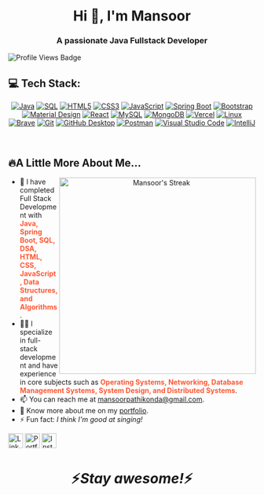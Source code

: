 <body>
  <h1 align="center">Hi 👋, I'm Mansoor</h1>
  <h3 align="center">A passionate <span>Java Fullstack Developer</span></h3>
    <div align="left">  
      <img src="https://komarev.com/ghpvc/?username=Mansoor-P&style=for-the-badge" alt="Profile Views Badge" >  
    </div>
 
  <h2 align="left">💻 Tech Stack:</h2>

  <p align="center">
    <a href="https://github.com/search?q=user%3AMansoor-P+language%3Ajava"><img alt="Java" src="https://custom-icon-badges.demolab.com/badge/Java-007396.svg?logo=java&logoColor=white"></a>
    <a href="https://github.com/search?q=user%3AMansoor-P+language%3Asql"><img alt="SQL" src="https://custom-icon-badges.demolab.com/badge/SQL-025E8C.svg?logo=database&logoColor=white"></a>
    <a href="https://github.com/search?q=user%3AMansoor-P+language%3Ahtml5"><img alt="HTML5" src="https://custom-icon-badges.demolab.com/badge/HTML5-orange.svg?logo=html5&logoColor=white"></a>
    <a href="https://github.com/search?q=user%3AMansoor-P+language%3Acss3"><img alt="CSS3" src="https://custom-icon-badges.demolab.com/badge/CSS3-blue.svg?logo=css3&logoColor=white"></a>
    <a href="https://github.com/search?q=user%3AMansoor-P+language%3Ajavascript"><img alt="JavaScript" src="https://custom-icon-badges.demolab.com/badge/JavaScript-yellow.svg?    logo=javascript&logoColor=white"></a>
    <a href="#"><img alt="Spring Boot" src="https://img.shields.io/badge/Spring%20Boot-6DB33F.svg?logo=spring-boot&logoColor=white"></a>
    <a href="#"><img alt="Bootstrap" src="https://img.shields.io/badge/Bootstrap-7952B3.svg?logo=bootstrap&logoColor=white"></a>
    <a href="#"><img alt="Material Design" src="https://img.shields.io/badge/Material%20Design-0081CB.svg?logo=material-design&logoColor=white"></a>
    <a href="#"><img alt="React" src="https://img.shields.io/badge/React-20232a.svg?logo=react&logoColor=%2361DAFB"></a>
    <a href="https://github.com/search?q=user%3AMansoor-P+language%3Amysql"><img alt="MySQL" src="https://img.shields.io/badge/MySQL-000000.svg?logo=mysql&logoColor=white"></a>
    <a href="https://github.com/search?q=user%3AMansoor-P+language%3Amongodb"><img alt="MongoDB" src="https://img.shields.io/badge/MongoDB-47A248.svg?logo=mongodb&logoColor=white"></a>
    <a href="#"><img alt="Vercel" src="https://img.shields.io/badge/Vercel-000000.svg?logo=vercel&logoColor=white"></a>
    <a href="#"><img alt="Linux" src="https://img.shields.io/badge/Linux-FCC624.svg?logo=linux&logoColor=white"></a>
    <a href="#"><img alt="Brave" src="https://img.shields.io/badge/Brave-FB542B.svg?logo=brave&logoColor=white"></a>
    <a href="#"><img alt="Git" src="https://img.shields.io/badge/Git-F05033.svg?logo=git&logoColor=white"></a>
    <a href="#"><img alt="GitHub Desktop" src="https://img.shields.io/badge/GitHub%20Desktop-8034A9.svg?logo=github&logoColor=white"></a>
    <a href="#"><img alt="Postman" src="https://img.shields.io/badge/Postman-FF6C37.svg?logo=postman&logoColor=white"></a>
    <a href="#"><img alt="Visual Studio Code" src="https://img.shields.io/badge/Visual%20Studio%20Code-0078d7.svg?logo=visual-studio-code&logoColor=white"></a>
    <a href="#"><img alt="IntelliJ" src="https://img.shields.io/badge/IntelliJ-000000.svg?logo=intellij-idea&logoColor=white"></a>
  </p>
    <br />
  <h2 align="left">🔥A Little More About Me...</h2>
    <p align="center">
    <img src="https://github-readme-streak-stats.herokuapp.com/?user=Mansoor-P&theme=dark" alt="Mansoor's Streak" width="400" height="400" align="right">
    </p>
    <ul>
      <li>🌱 I have completed Full Stack Development with <strong style="color: #FF5733;">Java, Spring Boot, SQL, DSA, HTML, CSS, JavaScript, Data Structures, and Algorithms</strong>.</li>
      <li>👨‍💻 I specialize in full-stack development and have experience in core subjects such as <strong style="color: #FF5733;">Operating Systems, Networking, Database Management Systems, System Design,               and Distributed Systems</strong>.</li>
      <li>📫 You can reach me at <a href="mailto:mansoorpathikonda@gmail.com">mansoorpathikonda@gmail.com</a>.</li>
      <li>🔭 Know more about me on my <a href="https://mansoorsportfolio.netlify.app">portfolio</a>.</li>
      <li>⚡ Fun fact: <em>I think I'm good at singing!</em></li>
    </ul>
   <div align="left">
    <a   href="https://www.linkedin.com/in/mansoor0731/"><img src="https://img.shields.io/badge/LinkedIn-%230077B5.svg?logo=linkedin&logoColor=white" alt="LinkedIn" height="30"></a>
    <a   href="https://mansoorsportfolio.netlify.app/"><img src="https://img.shields.io/badge/Portfolio-%23000000.svg?logo=firefox&logoColor=%23FF7139" alt="Portfolio" height="30"></a>
    <a  href="https://www.instagram.com/mansoor_317/"><img src="https://img.shields.io/badge/Instagram-%23E4405F.svg?logo=instagram&logoColor=white" alt="Instagram" height="30"></a>
  </div>
  <h1 align="center">⚡️<i>Stay awesome!</i>⚡️</h1>
</body>
